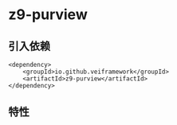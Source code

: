 # z9-purview
## 引入依赖


    <dependency>
        <groupId>io.github.veiframework</groupId>
        <artifactId>z9-purview</artifactId>
    </dependency>


## 特性